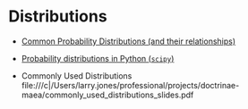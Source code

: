 # Distributions

- [Common Probability Distributions (and their relationships)](https://medium.com/@srowen/common-probability-distributions-347e6b945ce4)
- [Probability distributions in Python (`scipy`)](https://www.datacamp.com/community/tutorials/probability-distributions-python)

- Commonly Used Distributions
    file:///c|/Users/larry.jones/professional/projects/doctrinae-maea/commonly_used_distributions_slides.pdf
